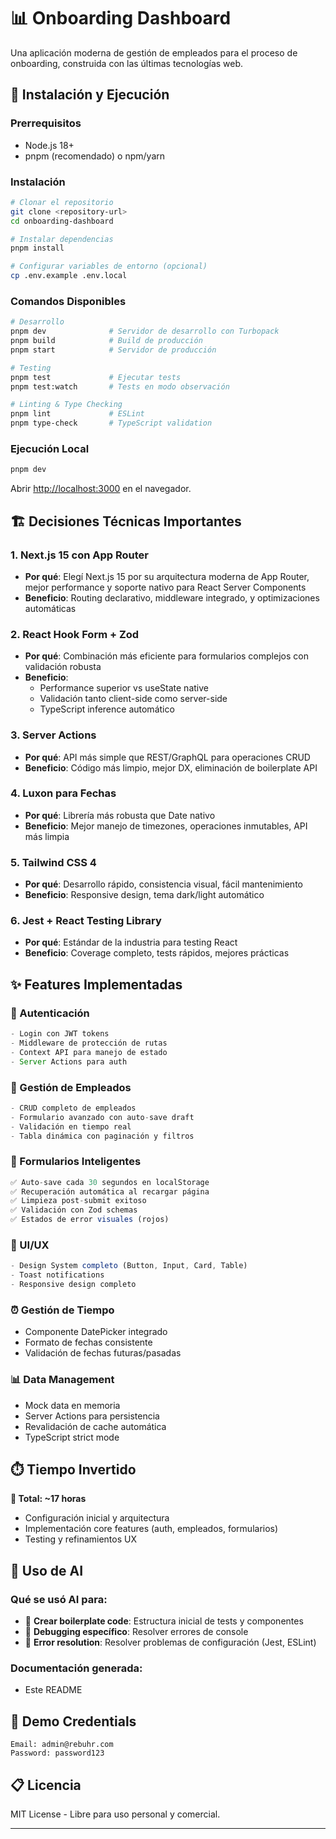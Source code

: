 # 📊 Onboarding Dashboard

Una aplicación moderna de gestión de empleados para el proceso de onboarding, construida con las últimas tecnologías web.

## 🚀 Instalación y Ejecución

### Prerrequisitos
- Node.js 18+ 
- pnpm (recomendado) o npm/yarn

### Instalación
```bash
# Clonar el repositorio
git clone <repository-url>
cd onboarding-dashboard

# Instalar dependencias
pnpm install

# Configurar variables de entorno (opcional)
cp .env.example .env.local
```

### Comandos Disponibles
```bash
# Desarrollo
pnpm dev              # Servidor de desarrollo con Turbopack
pnpm build            # Build de producción
pnpm start            # Servidor de producción

# Testing
pnpm test             # Ejecutar tests
pnpm test:watch       # Tests en modo observación

# Linting & Type Checking
pnpm lint             # ESLint
pnpm type-check       # TypeScript validation
```

### Ejecución Local
```bash
pnpm dev
```
Abrir [http://localhost:3000](http://localhost:3000) en el navegador.

## 🏗️ Decisiones Técnicas Importantes

### **1. Next.js 15 con App Router**
- **Por qué**: Elegí Next.js 15 por su arquitectura moderna de App Router, mejor performance y soporte nativo para React Server Components
- **Beneficio**: Routing declarativo, middleware integrado, y optimizaciones automáticas

### **2. React Hook Form + Zod**
- **Por qué**: Combinación más eficiente para formularios complejos con validación robusta
- **Beneficio**: 
  - Performance superior vs useState native
  - Validación tanto client-side como server-side
  - TypeScript inference automático

### **3. Server Actions**
- **Por qué**: API más simple que REST/GraphQL para operaciones CRUD
- **Beneficio**: Código más limpio, mejor DX, eliminación de boilerplate API

### **4. Luxon para Fechas**
- **Por qué**: Librería más robusta que Date nativo
- **Beneficio**: Mejor manejo de timezones, operaciones inmutables, API más limpia

### **5. Tailwind CSS 4**
- **Por qué**: Desarrollo rápido, consistencia visual, fácil mantenimiento
- **Beneficio**: Responsive design, tema dark/light automático

### **6. Jest + React Testing Library**
- **Por qué**: Estándar de la industria para testing React
- **Beneficio**: Coverage completo, tests rápidos, mejores prácticas

## ✨ Features Implementadas

### **🔐 Autenticación**
```typescript
- Login con JWT tokens
- Middleware de protección de rutas
- Context API para manejo de estado
- Server Actions para auth
```

### **👥 Gestión de Empleados**
```typescript
- CRUD completo de empleados
- Formulario avanzado con auto-save draft
- Validación en tiempo real
- Tabla dinámica con paginación y filtros
```

### **📝 Formularios Inteligentes**
```typescript
✅ Auto-save cada 30 segundos en localStorage
✅ Recuperación automática al recargar página
✅ Limpieza post-submit exitoso
✅ Validación con Zod schemas
✅ Estados de error visuales (rojos)
```

### **🎨 UI/UX**
```typescript
- Design System completo (Button, Input, Card, Table)
- Toast notifications
- Responsive design completo
```

### **⏰ Gestión de Tiempo**
- Componente DatePicker integrado
- Formato de fechas consistente
- Validación de fechas futuras/pasadas

### **📊 Data Management**
- Mock data en memoria
- Server Actions para persistencia
- Revalidación de cache automática
- TypeScript strict mode

## ⏱️ Tiempo Invertido

**📅 Total: ~17 horas** 
- Configuración inicial y arquitectura
- Implementación core features (auth, empleados, formularios)
- Testing y refinamientos UX

## 🤖 Uso de AI

### **Qué se usó AI para:**
- 📝 **Crear boilerplate code**: Estructura inicial de tests y componentes
- 🔧 **Debugging específico**: Resolver errores de console
- 🐛 **Error resolution**: Resolver problemas de configuración (Jest, ESLint)

### **Documentación generada:**
- Este README 

## 🎯 Demo Credentials

```
Email: admin@rebuhr.com
Password: password123
```

## 📋 Licencia

MIT License - Libre para uso personal y comercial.

---
